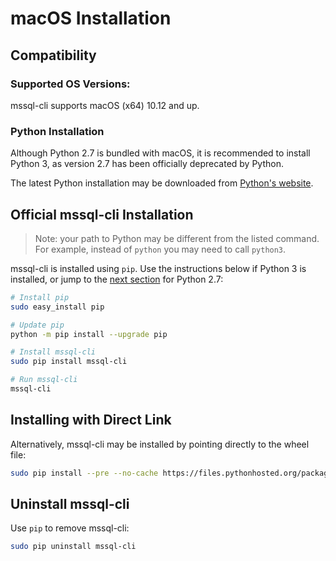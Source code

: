 # macOS Installation

## Compatibility

### Supported OS Versions:
mssql-cli supports macOS (x64) 10.12 and up.

### Python Installation
Although Python 2.7 is bundled with macOS, it is recommended to install Python 3, as version 2.7 has been officially deprecated by Python.

The latest Python installation may be downloaded from [Python's website](https://www.python.org/downloads/).

## Official mssql-cli Installation
> Note: your path to Python may be different from the listed command. For example, instead of `python` you may need to call `python3`.

mssql-cli is installed using `pip`. Use the instructions below if Python 3 is installed, or jump to the [next section](#python-27-installation) for Python 2.7:
```sh
# Install pip
sudo easy_install pip

# Update pip
python -m pip install --upgrade pip

# Install mssql-cli
sudo pip install mssql-cli

# Run mssql-cli
mssql-cli
```

## Installing with Direct Link
Alternatively, mssql-cli may be installed by pointing directly to the wheel file:

```sh
sudo pip install --pre --no-cache https://files.pythonhosted.org/packages/43/5d/c9af6aec5b491e7b0c5ccf00b4b8062282d6c4cfb4c0417891bd6013e299/mssql_cli-0.15.0-py2.py3-none-macosx_10_11_intel.whl
```

## Uninstall mssql-cli
Use `pip` to remove mssql-cli:
```sh
sudo pip uninstall mssql-cli
```
